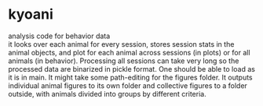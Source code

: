# kyoani
analysis code for behavior data 
<br>it looks over each animal for every session, stores session stats in the animal objects, and plot for each animal across sessions (in plots) or for all animals (in behavior). Processing all sessions can take very long so the processed data are binarized in pickle format. One should be able to load as it is in main. It might take some path-editing for the figures folder. It outputs individual animal figures to its own folder and collective figures to a folder outside, with animals divided into groups by different criteria. 
